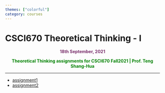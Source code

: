 ```yaml
---
themes: ["colorful"]
category: courses
---
```


# CSCI670 Theoretical Thinking - I
<p style="text-align:center; color:#7A306C"> <b>18th September, 2021</b> </p>

<p style='text-align:center;color:green'><b> 
Theoretical Thinking assignments for CSCI670 Fall2021 | Prof. Teng Shang-Hua
</b></p>

---

- [assignment1](assign1)
- [assignment2](assign2)
